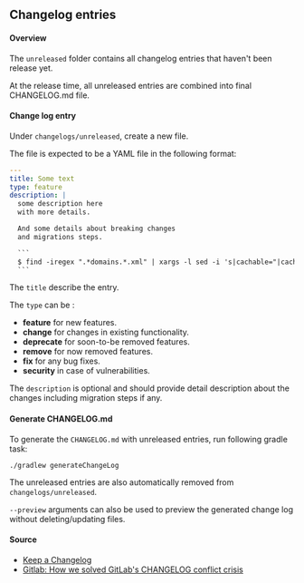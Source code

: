 ## Changelog entries

#### Overview

The `unreleased` folder contains all changelog entries that haven't been release yet.

At the release time, all unreleased entries are combined into final CHANGELOG.md file. 

#### Change log entry

Under `changelogs/unreleased`, create a new file.

The file is expected to be a YAML file in the following format:

````yaml
---
title: Some text
type: feature
description: |
  some description here
  with more details.

  And some details about breaking changes
  and migrations steps.

  ```
  $ find -iregex ".*domains.*.xml" | xargs -l sed -i 's|cachable="|cacheable="|g'
  ```
````

The `title` describe the entry.

The `type` can be : 
* **feature** for new features.
* **change** for changes in existing functionality.
* **deprecate** for soon-to-be removed features.
* **remove** for now removed features.
* **fix** for any bug fixes.
* **security** in case of vulnerabilities.

The `description` is optional and should provide detail description about the changes including
migration steps if any.

#### Generate CHANGELOG.md

To generate the `CHANGELOG.md` with unreleased entries, run following gradle task:
```
./gradlew generateChangeLog
```

The unreleased entries are also automatically removed from `changelogs/unreleased`.

`--preview` arguments can also be used to preview the generated change log without deleting/updating files.

#### Source

* [Keep a Changelog](https://keepachangelog.com/en/1.0.0/)
* [Gitlab: How we solved GitLab's CHANGELOG conflict crisis](https://about.gitlab.com/2018/07/03/solving-gitlabs-changelog-conflict-crisis/)
